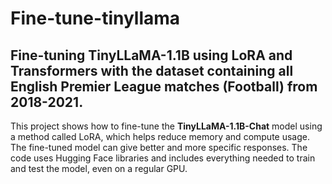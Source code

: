 # Fine-tune-tinyllama
Fine-tuning TinyLLaMA-1.1B using LoRA and Transformers with the dataset containing all English Premier League matches (Football) from 2018-2021.
---
This project shows how to fine-tune the **TinyLLaMA-1.1B-Chat** model using a method called LoRA, which helps reduce memory and compute usage. The fine-tuned model can give better and more specific responses. The code uses Hugging Face libraries and includes everything needed to train and test the model, even on a regular GPU.
